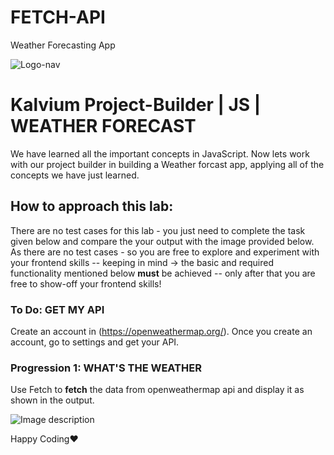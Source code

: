 # FETCH-API
Weather Forecasting App

![Logo-nav](https://s3.ap-south-1.amazonaws.com/kalvi-education.github.io/front-end-web-development/Kalvium-Logo.png)

# Kalvium Project-Builder | JS | WEATHER FORECAST

We have learned all the important concepts in JavaScript. Now lets work with our project builder in building a Weather forcast app, applying all of the concepts we have just learned.

## How to approach this lab:

There are no test cases for this lab - you just need to complete the task given below and compare the your output with the image provided below.
As there are no test cases - so you are free to explore and experiment with your frontend skills -- keeping in mind -> the basic and required functionality mentioned below **must** be achieved -- only after that you are free to show-off your frontend skills!

### To Do: GET MY API

Create an account in (https://openweathermap.org/). Once you create an account, go to settings and get your API.

### Progression 1: WHAT'S THE WEATHER

Use Fetch to **fetch** the data from openweathermap api and display it as shown in the output.

![Image description](https://s3.ap-south-1.amazonaws.com/kalvi-education.github.io/front-end-web-development/weather-forecast-lab.png)

Happy Coding❤️
